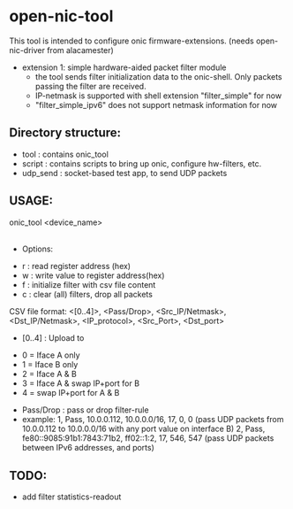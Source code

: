# open-nic-tool

This tool is intended to configure onic firmware-extensions. (needs open-nic-driver from alacamester)
- extension 1: simple hardware-aided packet filter module
  * the tool sends filter initialization data to the onic-shell. Only packets passing the filter are received.
  * IP-netmask is supported with shell extension "filter_simple" for now
  * "filter_simple_ipv6" does not support netmask information for now 

## Directory structure: 
- tool : contains onic_tool
- script : contains scripts to bring up onic, configure hw-filters, etc.
- udp_send : socket-based test app, to send UDP packets

## USAGE:
 onic_tool <device_name> <option> <values>
 * Options: 
 -  r <register> : read register address (hex)
 -  w <register> <value> : write value to register address(hex)
 -  f <filename> : initialize filter with csv file content
 -  c : clear (all) filters, drop all packets

CSV file format:
<[0..4]>, <Pass/Drop>, <Src_IP/Netmask>, <Dst_IP/Netmask>, <IP_protocol>, <Src_Port>, <Dst_port>
- [0..4] : Upload to
 * 0 = Iface A only
 * 1 = Iface B only
 * 2 = Iface A & B
 * 3 = Iface A & swap IP+port for B
 * 4 = swap IP+port for A & B
- Pass/Drop : pass or drop filter-rule
- example: 
  1, Pass, 10.0.0.112, 10.0.0.0/16, 17, 0, 0
  (pass UDP packets from 10.0.0.112 to 10.0.0.0/16 with any port value on interface B)
  2, Pass, fe80::9085:91b1:7843:71b2, ff02::1:2, 17, 546, 547 
  (pass UDP packets between IPv6 addresses, and ports)

## TODO:
 - add filter statistics-readout
